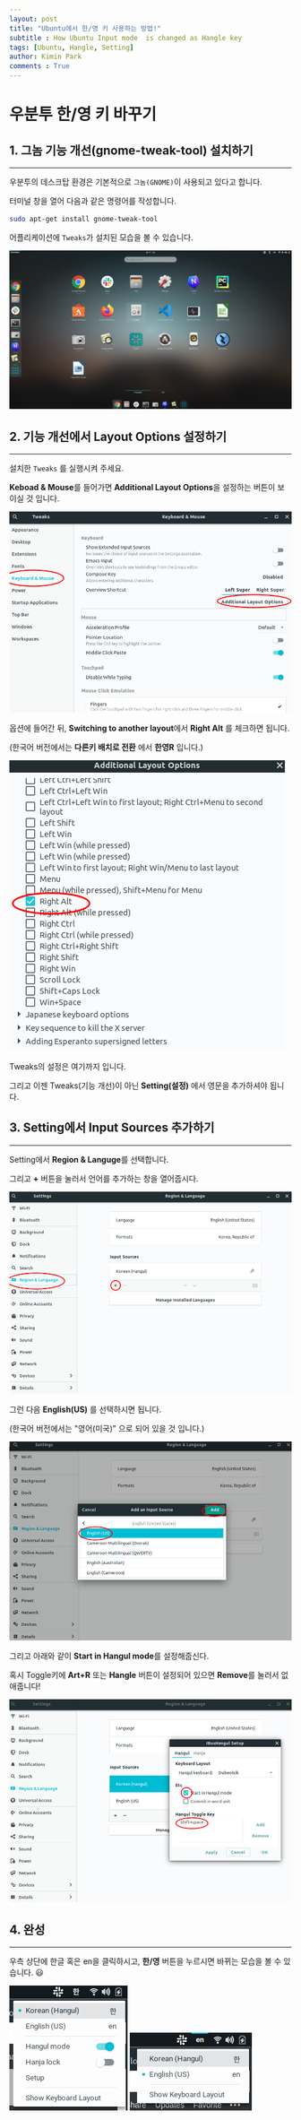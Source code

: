 ```yaml
---
layout: post
title: "Ubuntu에서 한/영 키 사용하는 방법!"
subtitle : How Ubuntu Input mode  is changed as Hangle key
tags: [Ubuntu, Hangle, Setting]
author: Kimin Park
comments : True
---
```


# 우분투 한/영 키 바꾸기

## 1. 그놈 기능 개선(gnome-tweak-tool) 설치하기

---

우분투의 데스크탑 환경은 기본적으로 `그놈(GNOME)`이 사용되고 있다고 합니다.

터미널 창을 열어 다음과 같은 명령어를 작성합니다.

```bash
sudo apt-get install gnome-tweak-tool
```

어플리케이션에 `Tweaks`가 설치된 모습을 볼 수 있습니다.

![flow](/assets/img/2020-08-04/hangle0.png)

## 2. 기능 개선에서 Layout Options 설정하기

---

설치한 `Tweaks` 를  실행시켜 주세요.

**Keboad & Mouse**를 들어가면 **Additional Layout Options**을 설정하는 버튼이 보이실 것 입니다.

![flow](/assets/img/2020-08-04/hangle1.png)

옵션에 들어간 뒤, **Switching to another layout**에서 **Right Alt** 를 체크하면 됩니다.

(한국어 버전에서는 **다른키 배치로 전환** 에서 **한영R** 입니다.)

![flow](/assets/img/2020-08-04/hangle2.png)

Tweaks의 설정은 여기까지 입니다.

그리고 이젠 Tweaks(기능 개선)이 아닌 **Setting(설정)** 에서 영문을 추가하셔야 됩니다.

## 3. Setting에서 Input Sources 추가하기

---

Setting에서 **Region & Languge**를 선택합니다.

그리고 **+** 버튼을 눌러서 언어를 추가하는 창을 열어줍시다.

![flow](/assets/img/2020-08-04/hangle3.png)

그런 다음 **English(US)** 를 선택하시면 됩니다.

(한국어 버전에서는 "영어(미국)" 으로 되어 있을 것 입니다.)

![flow](/assets/img/2020-08-04/hangle4.png)

그리고 아래와 같이 **Start in Hangul mode**를 설정해줍신다.

혹시 Toggle키에 **Art+R** 또는 **Hangle** 버튼이 설정되어 있으면 **Remove**를 눌러서 없애줍니다!

![flow](/assets/img/2020-08-04/hangle5.png)

## 4. 완성

---

우측 상단에 한글 혹은 en을 클릭하시고, **한/영** 버튼을 누르시면 바뀌는 모습을 볼 수 있습니다. 😃

![flow](/assets/img/2020-08-04/hangle6.png)   ![flow](/assets/img/2020-08-04/hangle7.png)
